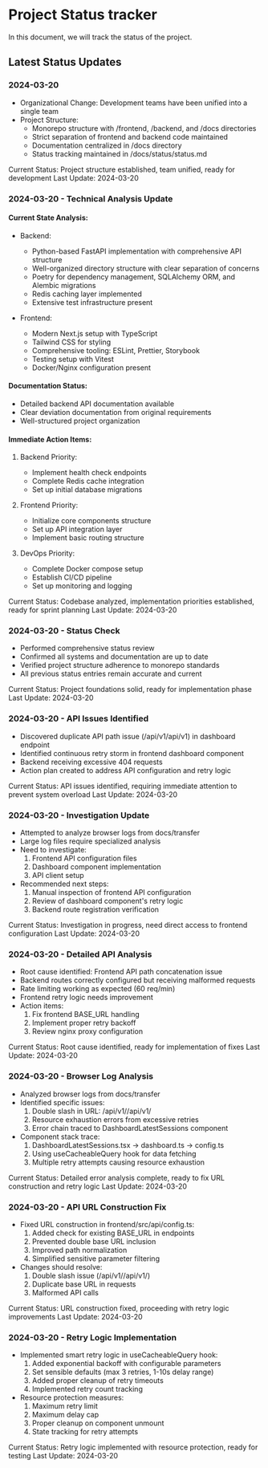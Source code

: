 # Project Status tracker 
In this document, we will track the status of the project.

## Latest Status Updates

### 2024-03-20
- Organizational Change: Development teams have been unified into a single team
- Project Structure:
  - Monorepo structure with /frontend, /backend, and /docs directories
  - Strict separation of frontend and backend code maintained
  - Documentation centralized in /docs directory
  - Status tracking maintained in /docs/status/status.md

Current Status: Project structure established, team unified, ready for development
Last Update: 2024-03-20

### 2024-03-20 - Technical Analysis Update
#### Current State Analysis:
- Backend:
  - Python-based FastAPI implementation with comprehensive API structure
  - Well-organized directory structure with clear separation of concerns
  - Poetry for dependency management, SQLAlchemy ORM, and Alembic migrations
  - Redis caching layer implemented
  - Extensive test infrastructure present

- Frontend:
  - Modern Next.js setup with TypeScript
  - Tailwind CSS for styling
  - Comprehensive tooling: ESLint, Prettier, Storybook
  - Testing setup with Vitest
  - Docker/Nginx configuration present

#### Documentation Status:
- Detailed backend API documentation available
- Clear deviation documentation from original requirements
- Well-structured project organization

#### Immediate Action Items:
1. Backend Priority:
   - Implement health check endpoints
   - Complete Redis cache integration
   - Set up initial database migrations

2. Frontend Priority:
   - Initialize core components structure
   - Set up API integration layer
   - Implement basic routing structure

3. DevOps Priority:
   - Complete Docker compose setup
   - Establish CI/CD pipeline
   - Set up monitoring and logging

Current Status: Codebase analyzed, implementation priorities established, ready for sprint planning
Last Update: 2024-03-20

### 2024-03-20 - Status Check
- Performed comprehensive status review
- Confirmed all systems and documentation are up to date
- Verified project structure adherence to monorepo standards
- All previous status entries remain accurate and current

Current Status: Project foundations solid, ready for implementation phase
Last Update: 2024-03-20

### 2024-03-20 - API Issues Identified
- Discovered duplicate API path issue (/api/v1/api/v1) in dashboard endpoint
- Identified continuous retry storm in frontend dashboard component
- Backend receiving excessive 404 requests
- Action plan created to address API configuration and retry logic

Current Status: API issues identified, requiring immediate attention to prevent system overload
Last Update: 2024-03-20

### 2024-03-20 - Investigation Update
- Attempted to analyze browser logs from docs/transfer
- Large log files require specialized analysis
- Need to investigate:
  1. Frontend API configuration files
  2. Dashboard component implementation
  3. API client setup
- Recommended next steps:
  1. Manual inspection of frontend API configuration
  2. Review of dashboard component's retry logic
  3. Backend route registration verification

Current Status: Investigation in progress, need direct access to frontend configuration
Last Update: 2024-03-20

### 2024-03-20 - Detailed API Analysis
- Root cause identified: Frontend API path concatenation issue
- Backend routes correctly configured but receiving malformed requests
- Rate limiting working as expected (60 req/min)
- Frontend retry logic needs improvement
- Action items:
  1. Fix frontend BASE_URL handling
  2. Implement proper retry backoff
  3. Review nginx proxy configuration

Current Status: Root cause identified, ready for implementation of fixes
Last Update: 2024-03-20

### 2024-03-20 - Browser Log Analysis
- Analyzed browser logs from docs/transfer
- Identified specific issues:
  1. Double slash in URL: /api/v1//api/v1/
  2. Resource exhaustion errors from excessive retries
  3. Error chain traced to DashboardLatestSessions component
- Component stack trace:
  1. DashboardLatestSessions.tsx -> dashboard.ts -> config.ts
  2. Using useCacheableQuery hook for data fetching
  3. Multiple retry attempts causing resource exhaustion

Current Status: Detailed error analysis complete, ready to fix URL construction and retry logic
Last Update: 2024-03-20

### 2024-03-20 - API URL Construction Fix
- Fixed URL construction in frontend/src/api/config.ts:
  1. Added check for existing BASE_URL in endpoints
  2. Prevented double base URL inclusion
  3. Improved path normalization
  4. Simplified sensitive parameter filtering
- Changes should resolve:
  1. Double slash issue (/api/v1//api/v1/)
  2. Duplicate base URL in requests
  3. Malformed API calls

Current Status: URL construction fixed, proceeding with retry logic improvements
Last Update: 2024-03-20

### 2024-03-20 - Retry Logic Implementation
- Implemented smart retry logic in useCacheableQuery hook:
  1. Added exponential backoff with configurable parameters
  2. Set sensible defaults (max 3 retries, 1-10s delay range)
  3. Added proper cleanup of retry timeouts
  4. Implemented retry count tracking
- Resource protection measures:
  1. Maximum retry limit
  2. Maximum delay cap
  3. Proper cleanup on component unmount
  4. State tracking for retry attempts

Current Status: Retry logic implemented with resource protection, ready for testing
Last Update: 2024-03-20